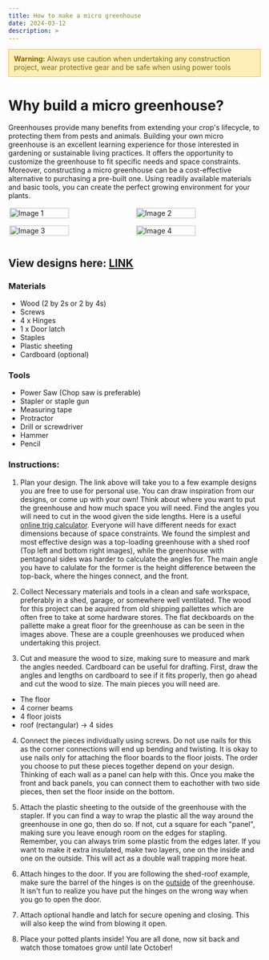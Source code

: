 ```yaml
---
title: How to make a micro greenhouse
date: 2024-03-12
description: >
---
```


<!DOCTYPE html>
<html lang="en">
<head>
    <meta charset="UTF-8">
    <meta name="viewport" content="width=device-width, initial-scale=1.0">
    <title>Warning Box Example</title>
    <style>
        /* CSS for warning box */
        .warning-box {
            background-color: #ffeeba; /* Background color */
            border: 1px solid #ffc107; /* Border color */
            color: #856404; /* Text color */
            padding: 10px; /* Padding around the content */
            margin-bottom: 20px; /* Margin below the warning box */
        }
        .warning-box p {
            margin: 0; /* Remove default margin for paragraphs */
        }
    </style>
</head>
<body>

<div class="warning-box">
    <p><strong>Warning:</strong> Always use caution when undertaking any construction project, wear protective gear and be safe when using power tools</p>
</div>

</body>
</html>


# Why build a micro greenhouse?

Greenhouses provide many benefits from extending your crop's lifecycle, to protecting them from pests and animals. Building your own micro greenhouse is an excellent learning experience for those interested in gardening or sustainable living practices. It offers the opportunity to customize the greenhouse to fit specific needs and space constraints. Moreover, constructing a micro greenhouse can be a cost-effective alternative to purchasing a pre-built one. Using readily available materials and basic tools, you can create the perfect growing environment for your plants.

<!DOCTYPE html>
<html lang="en">
<head>
    <meta charset="UTF-8">
    <meta name="viewport" content="width=device-width, initial-scale=1.0">
    <title>Image Grid Example</title>
    <style>
        /* CSS for puzzle-like arrangement */
        .image-container {
            display: flex;
            flex-wrap: wrap;
            justify-content: space-between;
            width: 100%;
            max-width: 800px; /* Adjust the max-width as needed */
        }
        .image-container img {
            width: calc(50% - 5px); /* Adjust width to create spacing between images */
            margin-bottom: 10px; /* Adjust spacing between rows */
            object-fit: cover; /* Allow images to overflow and be cropped */
            border: 2px solid white; /* Optional: Add border for visual separation */
        }
    </style>
</head>
<body>

<div class="image-container">
    <img src="https://ice-us-sfo-56261.icedrive.io/download?p=Q3Y7zO1byHKbp_6dk4z8vEqRyqpENQbxcmjFJ9ADXLbks_bd7q86xLizofW1IZHhjIwohIzFpONhzQa0TxYdZb_uZG1bq7PS.PC1OV4cIYJ48z3xZX.TFcOVrXQvjgMhGM7dQ2goyJGTePbr3hJkA0wOXhQ7vugS7fzPU2755rghXdAKEHwgMJS_i9wFbM8RzWBkn9sgpYG0Xl3pScxf4g--" alt="Image 1">
    <img src="https://ice-us-sfo-56006.icedrive.io/thumbnail?p=zswK0OGjVk86vJK8GaxWTBpPPxY.J003yUmNA0.tmyJeJgMUS7d6aZu0u4u6xm5B06a6rnyhQoXl65sMCDP5ciDlyLGz8uHpUKktTHrYuxBW5vNvCcpi4KLTxaTjTHZFHl4oHOAbv9bw9tJMhwzqEw--&w=1024&h=1024&m=cropped" alt="Image 2">
    <img src="https://ice-us-sfo-139195.icedrive.io/thumbnail?p=Kq8UzEE.IxgZ.CCbitZBH9xLgeKHucvbpK4DqzWfTciu2lAm2mHro_Qqf2sEHJm0aG5UX_ea3xDJg0P6Fm_76CDlyLGz8uHpUKktTHrYuxBW5vNvCcpi4KLTxaTjTHZFHl4oHOAbv9bw9tJMhwzqEw--&w=1024&h=1024&m=cropped" alt="Image 3">
    <img src="https://ice-us-sfo-56554.icedrive.io/thumbnail?p=hszca.Zcqh_zI0_xVZdrt8CAqigSiuGqkUoWwdT1fRfM55S0FYowfkk5v0rPzW8rIQOeO0z_RRxxyQ7r1IxDMCDlyLGz8uHpUKktTHrYuxBW5vNvCcpi4KLTxaTjTHZFHl4oHOAbv9bw9tJMhwzqEw--&w=1024&h=1024&m=cropped" alt="Image 4">
</div>

</body>
</html>




<h2>View designs here: <a href="https://icedrive.net/s/53TZ18wFfxt3b6aPtuCR1g1DFjxR">LINK</a></h2>

### Materials
- Wood (2 by 2s or 2 by 4s)
- Screws
- 4 x Hinges
- 1 x Door latch
- Staples
- Plastic sheeting
- Cardboard (optional)

### Tools
- Power Saw (Chop saw is preferable)
- Stapler or staple gun
- Measuring tape
- Protractor
- Drill or screwdriver
- Hammer
- Pencil





### Instructions:
1. Plan your design. The link above will take you to a few example designs you are free to use for personal use. You can draw inspiration from our designs, or come up with your own!  Think about where you want to put the greenhouse and how much space you will need. Find the angles you will need to cut in the wood given the side lengths. Here is a useful [online trig calculator](https://www.omnicalculator.com/math/trigonometry). Everyone will have different needs for exact dimensions because of space constraints. We found the simplest and most effective design was a top-loading greenhouse with a shed roof (Top left and bottom right images), while the greenhouse with pentagonal sides was harder to calculate the angles for. The main angle you have to calulate for the former is the height difference between the top-back, where the hinges connect, and the front.

2. Collect Necessary materials and tools in a clean and safe workspace, preferably in a shed, garage, or somewhere well ventilated. The wood for this project can be aquired from old shipping pallettes which are often free to take at some hardware stores. The flat deckboards on the pallette make a great floor for the greenhouse as can be seen in the images above. These are a couple greenhouses we produced when undertaking this project. 



3. Cut and measure the wood to size, making sure to measure and mark the angles needed. Cardboard can be useful for drafting. First, draw the angles and lengths on cardboard to see if it fits properly, then go ahead and cut the wood to size. The main pieces you will need are.
- The floor
- 4 corner beams
- 4 floor joists
- roof (rectangular) -> 4 sides

4. Connect the pieces individually using screws. Do not use nails for this as the corner connections will end up bending and twisting. It is okay to use nails only for attaching the floor boards to the floor joists. The order you choose to put these pieces together depend on your design. Thinking of each wall as a panel can help with this. Once you make the front and back panels, you can connect them to eachother with two side pieces, then set the floor inside on the bottom. 

5. Attach the plastic sheeting to the outside of the greenhouse with the stapler. If you can find a way to wrap the plastic all the way around the greenhouse in one go, then do so. If not, cut a square for each "panel", making sure you leave enough room on the edges for stapling. Remember, you can always trim some plastic from the edges later. If you want to make it extra insulated, make two layers, one on the inside and one on the outside. This will act as a double wall trapping more heat.

6. Attach hinges to the door. If you are following the shed-roof example, make sure the barrel of the hinges is on the <u>outside</u> of the greenhouse. It isn't fun to realize you have put the hinges on the wrong way when you go to open the door.

7. Attach optional handle and latch for secure opening and closing. This will also keep the wind from blowing it open.


8. Place your potted plants inside! You are all done, now sit back and watch those tomatoes grow until late October!



<!--
<!DOCTYPE html>
<html lang="en">
<head>
    <meta charset="UTF-8">
    <meta name="viewport" content="width=device-width, initial-scale=1.0">
    <title>Image Grid Example</title>
</head>
<body>

<table>
    <tr>
        <td><img src="https://ice-us-sfo-56261.icedrive.io/download?p=o99cwU9l4cNiccVLQ9bV_WagHTSLZoVv259NSpUYoPSFPgPf8yMInoNj9IC5mQp5jIwohIzFpONhzQa0TxYdZb_uZG1bq7PS.PC1OV4cIYL3MeSMwyqkpdf3r7bJtcZDXYBgO7vZsT0PHLxlucsXzEi3kU8GLejR37LB5UBp7Dojbrxj_5CbtsroZTh7GXpzAu8QojlYAAAJOsCfjS7VK93YZ1hBH.ld1sbMd96lrnY-" alt="Image 1"></td>
        <td><img src="https://ice-us-sfo-56006.icedrive.io/thumbnail?p=zswK0OGjVk86vJK8GaxWTBpPPxY.J003yUmNA0.tmyJeJgMUS7d6aZu0u4u6xm5B06a6rnyhQoXl65sMCDP5ciDlyLGz8uHpUKktTHrYuxBW5vNvCcpi4KLTxaTjTHZFHl4oHOAbv9bw9tJMhwzqEw--&w=1024&h=1024&m=cropped" alt="Image 2"></td>
    </tr>
    <tr>
        <td><img src="https://ice-us-sfo-139195.icedrive.io/thumbnail?p=Kq8UzEE.IxgZ.CCbitZBH9xLgeKHucvbpK4DqzWfTciu2lAm2mHro_Qqf2sEHJm0aG5UX_ea3xDJg0P6Fm_76CDlyLGz8uHpUKktTHrYuxBW5vNvCcpi4KLTxaTjTHZFHl4oHOAbv9bw9tJMhwzqEw--&w=1024&h=1024&m=cropped" alt="Image 3"></td>
        <td><img src="https://ice-us-sfo-56554.icedrive.io/thumbnail?p=hszca.Zcqh_zI0_xVZdrt8CAqigSiuGqkUoWwdT1fRfM55S0FYowfkk5v0rPzW8rIQOeO0z_RRxxyQ7r1IxDMCDlyLGz8uHpUKktTHrYuxBW5vNvCcpi4KLTxaTjTHZFHl4oHOAbv9bw9tJMhwzqEw--&w=1024&h=1024&m=cropped" alt="Image 4"></td>
    </tr>
</table>

</body>
</html>-->










